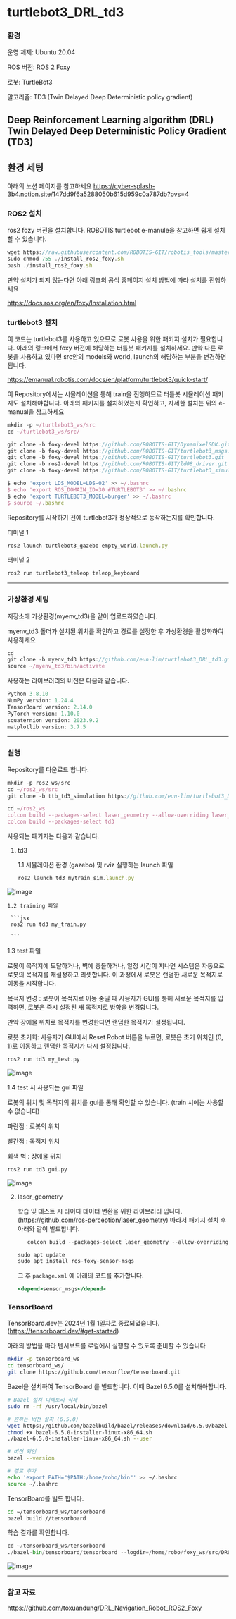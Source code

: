 # turtlebot3_DRL_td3

### 환경

운영 체제: Ubuntu 20.04

ROS 버전: ROS 2 Foxy 

로봇: TurtleBot3

알고리즘: TD3 (Twin Delayed Deep Deterministic policy gradient)

Deep Reinforcement Learning algorithm (DRL) 
Twin Delayed Deep Deterministic Policy Gradient (TD3)
---

## 환경 세팅

아래의 노션 페이지를 참고하세요 
https://cyber-splash-3b4.notion.site/147dd9f6a5288050b615d959c0a787db?pvs=4



### ROS2 설치 

ros2 fozy 버전을 설치합니다. ROBOTIS turtlebot e-manule을 참고하면 쉽게 설치할 수 있습니다.

```jsx
wget https://raw.githubusercontent.com/ROBOTIS-GIT/robotis_tools/master/install_ros2_foxy.sh
sudo chmod 755 ./install_ros2_foxy.sh
bash ./install_ros2_foxy.sh
```

만약 설치가 되지 않는다면 아래 링크의 공식 홈페이지 설치 방법에 따라 설치를 진행하세요
 
https://docs.ros.org/en/foxy/Installation.html


### turtlebot3 설치
이 코드는 turtlebot3를 사용하고 있으므로 로봇 사용을 위한 패키지 설치가 필요합니다. 아래의 링크에서 foxy 버전에 해당하는 터틀봇 패키지를 설치하세요. 만약 다른 로봇을 사용하고 있다면 src안의 models와 world, launch의 해당하는 부분을 변경하면 됩니다. 

https://emanual.robotis.com/docs/en/platform/turtlebot3/quick-start/

이 Repository에서는 시뮬레이션을 통해 train을 진행하므로 터틀봇 시뮬레이션 패키지도 설치해야합니다. 아래의 패키지를 설치하였는지 확인하고, 자세한 설치는 위의 e-manual을 참고하세요

```jsx
mkdir -p ~/turtlebot3_ws/src
cd ~/turtlebot3_ws/src/

git clone -b foxy-devel https://github.com/ROBOTIS-GIT/DynamixelSDK.git
git clone -b foxy-devel https://github.com/ROBOTIS-GIT/turtlebot3_msgs.git
git clone -b foxy-devel https://github.com/ROBOTIS-GIT/turtlebot3.git
git clone -b ros2-devel https://github.com/ROBOTIS-GIT/ld08_driver.git
git clone -b foxy-devel https://github.com/ROBOTIS-GIT/turtlebot3_simulations.git

```

```jsx
$ echo 'export LDS_MODEL=LDS-02' >> ~/.bashrc
$ echo 'export ROS_DOMAIN_ID=30 #TURTLEBOT3' >> ~/.bashrc
$ echo 'export TURTLEBOT3_MODEL=burger' >> ~/.bashrc
$ source ~/.bashrc
```

Repository를 시작하기 전에 turtlebot3가 정상적으로 동작하는지를 확인합니다.

터미널 1

```jsx
ros2 launch turtlebot3_gazebo empty_world.launch.py
```

터미널 2

```jsx
ros2 run turtlebot3_teleop teleop_keyboard
```


---
### 가상환경 세팅 

저장소에 가상환경(myenv_td3)을 같이 업로드하였습니다. 

myenv_td3 폴더가 설치된 위치를 확인하고 경로를 설정한 후 가상환경을 활성화하여 사용하세요
```jsx
cd
git clone -b myenv_td3 https://github.com/eun-lim/turtlebot3_DRL_td3.git
source ~/myenv_td3/bin/activate
```


사용하는 라이브러리의 버전은 다음과 같습니다. 

```jsx
Python 3.8.10
NumPy version: 1.24.4
TensorBoard version: 2.14.0
PyTorch version: 1.10.0
squaternion version: 2023.9.2
matplotlib version: 3.7.5
```



---
### 실행

Repository를 다운로드 합니다. 

```jsx
mkdir -p ros2_ws/src
cd ~/ros2_ws/src
git clone -b ttb_td3_simulation https://github.com/eun-lim/turtlebot3_DRL_td3.git
```

```jsx
cd ~/ros2_ws
colcon build --packages-select laser_geometry --allow-overriding laser_geometry
colcon build --packages-select td3
```

사용되는 패키지는 다음과 같습니다. 
1. td3 
   
   1.1 시뮬레이션 환경 (gazebo) 및 rviz 실행하는 launch 파일
   
     ```jsx
     ros2 launch td3 mytrain_sim.launch.py
     
     ```
![image](https://github.com/user-attachments/assets/2466b480-707a-42aa-992c-536ce6a2216e)

    1.2 training 파일
   
     ```jsx
     ros2 run td3 my_train.py
     
     ```



1.3 test 파일

로봇이 목적지에 도달하거나, 벽에 충돌하거나, 일정 시간이 지나면 시스템은 자동으로 로봇의 목적지를 재설정하고 리셋합니다. 이 과정에서 로봇은 랜덤한 새로운 목적지로 이동을 시작합니다.

목적지 변경 : 로봇이 목적지로 이동 중일 때 사용자가 GUI를 통해 새로운 목적지를 입력하면, 로봇은 즉시 설정된 새 목적지로 방향을 변경합니다.

만약 장애물 위치로 목적지를 변경한다면 랜덤한 목적지가 설정됩니다.

로봇 초기화: 사용자가 GUI에서 Reset Robot 버튼을 누르면, 로봇은 초기 위치인 (0, 1)로 이동하고 랜덤한 목적지가 다시 설정됩니다.

  ```bash
  ros2 run td3 my_test.py
  
  ```

![image](https://github.com/user-attachments/assets/7aea747e-5b05-4fb3-84a1-af80712e6a64)


1.4 test 시 사용되는 gui 파일

로봇의 위치 및 목적지의 위치를 gui를 통해 확인할 수 있습니다. (train 시에는 사용할 수 없습니다)

파란점 : 로봇의 위치

빨간점 : 목적지 위치

회색 벽 : 장애물 위치

 ```bash
 ros2 run td3 gui.py
 ```
   
![image](https://github.com/user-attachments/assets/b3b6f12c-3ca8-4ce2-8570-29590ac814e6)



2. laser_geometry
   
     학습 및 테스트 시 라이다 데이터 변환을 위한 라이브러리 입니다. (https://github.com/ros-perception/laser_geometry)
    따라서 패키지 설치 후 아래와 같이 빌드합니다.
      
      ```jsx
         colcon build --packages-select laser_geometry --allow-overriding laser_geometry
      ```
      
      ```jsx
      sudo apt update
      sudo apt install ros-foxy-sensor-msgs
      ```
      
      그 후 `package.xml` 에 아래의 코드를 추가합니다.  
      
      ```jsx
      <depend>sensor_msgs</depend>
      ```

   



### TensorBoard  

TensorBoard.dev는 2024년 1월 1일자로 종료되었습니다. (https://tensorboard.dev/#get-started)

아래의 방법을 따라 텐서보드를 로컬에서 실행할 수 있도록 준비할 수 있습니다

```bash
mkdir -p tensorboard_ws
cd tensorboard_ws/
git clone https://github.com/tensorflow/tensorboard.git

```

Bazel을 설치하여 TensorBoard 를 빌드합니다. 이때 Bazel 6.5.0를 설치해아합니다. 

```bash
# Bazel 설치 디렉토리 삭제
sudo rm -rf /usr/local/bin/bazel

# 원하는 버전 설치 (6.5.0)
wget https://github.com/bazelbuild/bazel/releases/download/6.5.0/bazel-6.5.0-installer-linux-x86_64.sh
chmod +x bazel-6.5.0-installer-linux-x86_64.sh
./bazel-6.5.0-installer-linux-x86_64.sh --user

# 버전 확인 
bazel --version

# 경로 추가 
echo 'export PATH="$PATH:/home/robo/bin"' >> ~/.bashrc
source ~/.bashrc

```

TensorBoard를 빌드 합니다. 

```bash
cd ~/tensorboard_ws/tensorboard
bazel build //tensorboard

```

학습 결과를 확인합니다. 

```python
cd ~/tensorboard_ws/tensorboard
./bazel-bin/tensorboard/tensorboard --logdir=/home/robo/foxy_ws/src/DRL_Navigation_Robot_ROS2_Foxy/src/td3/runs/train/tensorboard/
```

![image](https://github.com/user-attachments/assets/788632c1-1826-4479-8644-49fc97460fb8)



---
### 참고 자료
https://github.com/toxuandung/DRL_Navigation_Robot_ROS2_Foxy



